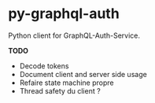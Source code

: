 # py-graphql-auth
Python client for GraphQL-Auth-Service.

**TODO**

- Decode tokens
- Document client and server side usage
- Refaire state machine propre
- Thread safety du client ?
